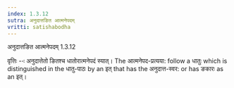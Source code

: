 ```yaml
---
index: 1.3.12
sutra: अनुदात्तङित आत्मनेपदम्
vritti: satishabodha
---
```



 अनुदात्तङित आत्मनेपदम् 1.3.12 


वृत्तिः --ः अनुदात्तेतो ङितश्‍च धातोरात्‍मनेपदं स्‍यात्। The आत्मनेपद-प्रत्यया: follow a धातुः which is distinguished in the धातु-पाठः by an इत् that has the अनुदात्त-स्वर: or has ङकारः as an इत्। 


